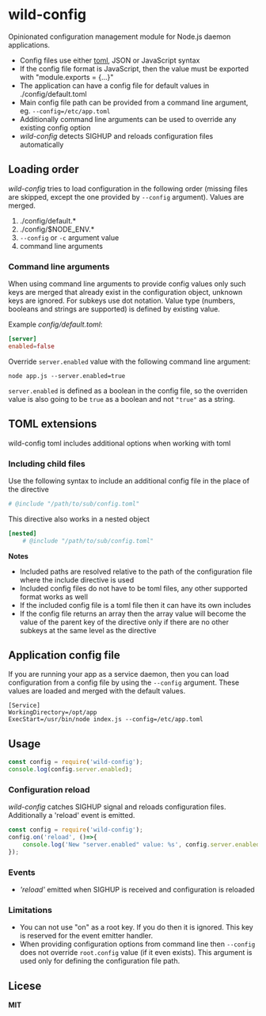 # wild-config

Opinionated configuration management module for Node.js daemon applications.

- Config files use either [toml](https://github.com/toml-lang/toml), JSON or JavaScript syntax
- If the config file format is JavaScript, then the value must be exported with "module.exports = {...}"
- The application can have a config file for default values in ./config/default.toml
- Main config file path can be provided from a command line argument, eg. `--config=/etc/app.toml`
- Additionally command line arguments can be used to override any existing config option
- _wild-config_ detects SIGHUP and reloads configuration files automatically

## Loading order

_wild-config_ tries to load configuration in the following order (missing files are skipped, except the one provided by `--config` argument). Values are merged.

1. ./config/default.*
2. ./config/$NODE_ENV.*
3. `--config` or `-c` argument value
4. command line arguments

### Command line arguments

When using command line arguments to provide config values only such keys are merged that already exist in the configuration object, unknown keys are ignored. For subkeys use dot notation. Value type (numbers, booleans and strings are supported) is defined by existing value.

Example _config/default.toml_:

```toml
[server]
enabled=false
```

Override `server.enabled` value with the following command line argument:

```
node app.js --server.enabled=true
```

`server.enabled` is defined as a boolean in the config file, so the overriden value is also going to be `true` as a boolean and not `"true"` as a string.

## TOML extensions

wild-config toml includes additional options when working with toml

### Including child files

Use the following syntax to include an additional config file in the place of the directive

```toml
# @include "/path/to/sub/config.toml"
```

This directive also works in a nested object

```toml
[nested]
    # @include "/path/to/sub/config.toml"
```

**Notes**

- Included paths are resolved relative to the path of the configuration file where the include directive is used
- Included config files do not have to be toml files, any other supported format works as well
- If the included config file is a toml file then it can have its own includes
- If the config file returns an array then the array value will become the value of the parent key of the directive only if there are no other subkeys at the same level as the directive

## Application config file

If you are running your app as a service daemon, then you can load configuration from a config file by using the `--config` argument. These values are loaded and merged with the default values.

```
[Service]
WorkingDirectory=/opt/app
ExecStart=/usr/bin/node index.js --config=/etc/app.toml
```

## Usage

```javascript
const config = require('wild-config');
console.log(config.server.enabled);
```

### Configuration reload

_wild-config_ catches SIGHUP signal and reloads configuration files. Additionally a 'reload' event is emitted.

```javascript
const config = require('wild-config');
config.on('reload', ()=>{
    console.log('New "server.enabled" value: %s', config.server.enabled);
});
```

### Events

- _'reload'_ emitted when SIGHUP is received and configuration is reloaded

### Limitations

- You can not use "on" as a root key. If you do then it is ignored. This key is reserved for the event emitter handler.
- When providing configuration options from command line then `--config` does not override `root.config` value (if it even exists). This argument is used only for defining the configuration file path.

## Licese

**MIT**
